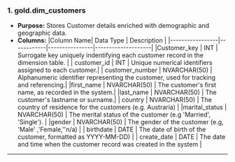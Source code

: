 ### 1. **gold.dim_customers**
- **Purpose:** Stores Customer details enriched with demographic and geographic data.
- **Columns:**
|Column Name| Data Type | Description
                                        |
|-----------------|------------|----------------|--------------------|
|Customer_key | INT | Surrogate key uniquely indentifying each customer record in the dimension table. |
| customer_id | INT | Unique numerical identifiers assigned to each customer.|
| customer_number | NVARCHAR(50) | Alphanumeric identifier representing the customer, used for tracking and referencing.|
|first_name | NVARCHAR(50) | The customer's first name, as recorded in the system.|
|last_name | NVARCHAR(50) | The customer's lastname or surname.|
| country | NVARCHAR(50) | The country of residence for the customers (e.g. Austraria) |
|marital_status | NVARCHAR(50) | The merital status of the customer (e.g 'Married', 'Single'). |
|gender | NVARCHAR(50) | The gender of the customer (e.g, 'Male' ,'Female,''n/a) |
| birthdate | DATE | The date of birth of the customer, formatted as YYYY-MM-DD)  |
| create_date | DATE | The date and time when the customer record was created in the system |

----
